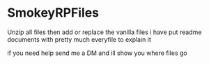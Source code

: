 # SmokeyRPFiles
Unzip all files then add or replace the vanilla files
i have put readme documents with pretty much everyfile to explain it

if you need help send me a DM and ill show you where files go
